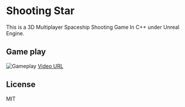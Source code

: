 # Shooting Star
This is a 3D Multiplayer Spaceship Shooting Game In C++ under Unreal Engine.

Game play
----
![Gameplay](https://j.gifs.com/BBO8mk.gif) 
[Video URL](https://www.youtube.com/watch?v=zlQvDCe20n0)

License
----

MIT


[//]: # (These are reference links used in the body of this note and get stripped out when the markdown processor does its job. There is no need to format nicely because it shouldn't be seen. Thanks SO - http://stackoverflow.com/questions/4823468/store-comments-in-markdown-syntax)


   [wordcloud]: <https://github.com/joemccann/dillinger>
   [git-repo-url]: <https://github.com/joemccann/dillinger.git>
   [wordcloud]: <https://github.com/amueller/word_cloud>
   [requests]: <https://github.com/kennethreitz/requests>
   [BeautifulSoup]: <http://www.crummy.com/software/BeautifulSoup/>
   [jieba]: <https://github.com/fxsjy/jieba>
   [Ace Editor]: <http://ace.ajax.org>
   [Tweepy]: <https://github.com/tweepy/tweepy>
   [Twitter Bootstrap]: <http://twitter.github.com/bootstrap/>
   [keymaster.js]: <https://github.com/madrobby/keymaster>
   [jQuery]: <http://jquery.com>
   [@tjholowaychuk]: <http://twitter.com/tjholowaychuk>
   [express]: <http://expressjs.com>
   [AngularJS]: <http://angularjs.org>
   [Gulp]: <http://gulpjs.com>
   
   [PlDb]: <https://github.com/joemccann/dillinger/tree/master/plugins/dropbox/README.md>
   [PlGh]:  <https://github.com/joemccann/dillinger/tree/master/plugins/github/README.md>
   [PlGd]: <https://github.com/joemccann/dillinger/tree/master/plugins/googledrive/README.md>
   [PlOd]: <https://github.com/joemccann/dillinger/tree/master/plugins/onedrive/README.md>


